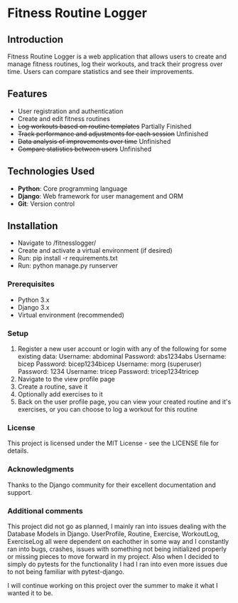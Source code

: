 # Fitness Routine Logger

## Introduction

Fitness Routine Logger is a web application that allows users to create and manage fitness routines, log their workouts, and track their progress over time. Users can compare statistics and see their improvements.

## Features

- User registration and authentication
- Create and edit fitness routines
- ~~Log workouts based on routine templates~~ Partially Finished
- ~~Track performance and adjustments for each session~~ Unfinished
- ~~Data analysis of improvements over time~~ Unfinished
- ~~Compare statistics between users~~ Unfinished

## Technologies Used

- **Python**: Core programming language
- **Django**: Web framework for user management and ORM
- **Git**: Version control

## Installation
- Navigate to /fitnesslogger/
- Create and activate a virtual environment (if desired)
- Run: pip install -r requirements.txt
- Run: python manage.py runserver

### Prerequisites

- Python 3.x
- Django 3.x
- Virtual environment (recommended)

### Setup

1. Register a new user account or login with any of the following for some existing data: 
Username: abdominal
Password: abs1234abs
Username: bicep
Password: bicep1234bicep
Username: morg (superuser)
Password: 1234
Username: tricep
Password: tricep1234tricep
2. Navigate to the view profile page
3. Create a routine, save it
4. Optionally add exercises to it
5. Back on the user profile page, you can view your created routine and it's exercises, or you can choose to log a workout for this routine

### License

This project is licensed under the MIT License - see the LICENSE file for details.

### Acknowledgments

Thanks to the Django community for their excellent documentation and support.

### Additional comments

This project did not go as planned, I mainly ran into issues dealing with the Database Models in Django. UserProfile, Routine, Exercise, WorkoutLog, ExerciseLog all were dependent on eachother in some way and I constantly ran into bugs, crashes, issues with something not being initialized properly or missing pieces to move forward in my project. Also when I decided to simply do pytests for the functionality I had I ran into even more issues due to not being familiar with pytest-django. 

I will continue working on this project over the summer to make it what I wanted it to be. 
